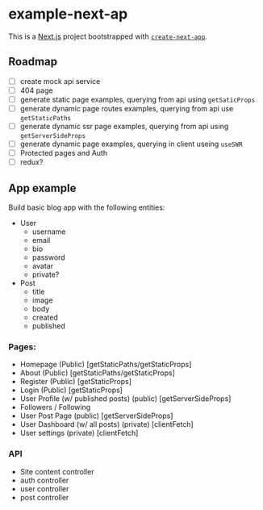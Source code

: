 # example-next-ap

This is a [Next.js](https://nextjs.org/) project bootstrapped with [`create-next-app`](https://github.com/vercel/next.js/tree/canary/packages/create-next-app).

## Roadmap
- [ ] create mock api service
- [ ] 404 page
- [ ] generate static page examples, querying from api using `getSaticProps`
- [ ] generate dynamic page routes examples, querying from api use `getStaticPaths`
- [ ] generate dynamic ssr page examples, querying from api using `getServerSideProps`
- [ ] generate dynamic page examples, querying in client useing `useSWR`
- [ ] Protected pages and Auth
- [ ] redux?

## App example
Build basic blog app with the following entities:
- User
  - username
  - email
  - bio
  - password
  - avatar
  - private?
- Post
  - title
  - image
  - body
  - created
  - published

### Pages:
- Homepage (Public) [getStaticPaths/getStaticProps]
- About (Public) [getStaticPaths/getStaticProps]
- Register (Public) [getStaticProps]
- Login (Public) [getStaticProps]
- User Profile (w/ published posts) (public) [getServerSideProps]
- Followers / Following
- User Post Page (public) [getServerSideProps]
- User Dashboard (w/ all posts) (private) [clientFetch]
- User settings (private) [clientFetch]

### API
- Site content controller
- auth controller
- user controller
- post controller
